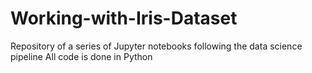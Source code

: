 # Working-with-Iris-Dataset
Repository of a series of Jupyter notebooks following the data science pipeline
All code is done in Python 
